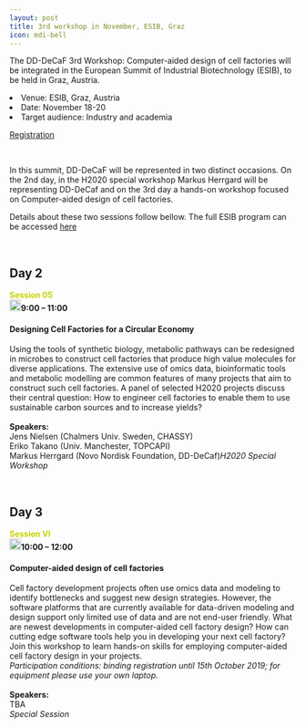 ```yaml
---
layout: post
title: 3rd workshop in November, ESIB, Graz
icon: mdi-bell
---
```


The DD-DeCaF 3rd Workshop: Computer-aided design of cell factories will be integrated in the European Summit of Industrial Biotechnology (ESIB), to be held in Graz, Austria.


<li>Venue: ESIB, Graz, Austria</li>
<li>Date: November 18-20</li>
<li>Target audience: Industry and academia</li>

[Registration](https://www.esib.at/registration/)
<p>&nbsp;</p>
<p><span>In this summit, DD-DeCaF will be represented in two distinct occasions. On the 2nd day, in the H2020 special workshop Markus Herrgard will be representing DD-DeCaf and on the 3rd day a hands-on workshop focused on Computer-aided design of cell factories.</span></p>

Details about these two sessions follow bellow. The full ESIB program can be accessed [here](https://www.esib.at/program/)

<p>&nbsp;</p>
<h2>Day 2</h2>

<tr class="row-5">
	<td class="column-1"><span style="color:#c7d300"><strong>Session 05</strong></span><br><img src="http://www.esib.at/wp-content/uploads/2019/03/dot_green.png" alt="" width="20" height="20" class="alignnone size-full wp-image-576"></td><td class="column-2"><strong>9:00 – 11:00</strong></td><td class="column-3"><h4>Designing Cell Factories for a Circular Economy</h4> Using the tools of synthetic biology, metabolic pathways can be redesigned in microbes to construct cell factories that produce high value molecules for diverse applications. The extensive use of omics data, bioinformatic tools and metabolic modelling are common features of many projects that aim to construct such cell factories. A panel of selected H2020 projects discuss their central question: How to engineer cell factories to enable them to use sustainable carbon sources and to increase yields?<br>
<br>
<b>Speakers:</b><br>
Jens Nielsen (Chalmers Univ. Sweden, CHASSY)<br>
Eriko Takano (Univ. Manchester, TOPCAPI)<br>
Markus Herrgard (Novo Nordisk Foundation, DD-DeCaf)</td><td class="column-4"><em>H2020 Special Workshop</em></td>
</tr>
<p>&nbsp;</p>

<h2>Day 3</h2>

<tr class="row-7">
	<td class="column-1"><span style="color:#c7d300"><strong> Session VI</strong><br><img src="http://www.esib.at/wp-content/uploads/2019/03/dot_green.png" alt="" width="20" height="20" class="alignnone size-full wp-image-576"></span></td><td class="column-2"><strong>10:00 – 12:00</strong></td><td class="column-3"><h4>Computer-aided design of cell factories</h4> Cell factory development projects often use omics data and modeling to identify bottlenecks and suggest new design strategies. However, the software platforms that are currently available for data-driven modeling and design support only limited use of data and are not end-user friendly. What are newest developments in computer-aided cell factory design? How can cutting edge software tools help you in developing your next cell factory? Join this workshop to learn hands-on skills for employing computer-aided cell factory design in your projects.<br>
<em>Participation conditions: binding registration until 15th October 2019; for equipment please use your own laptop.</em><br>
<br>
<b>Speakers:</b><br>
TBA<br>
</td><td class="column-4"><em>Special Session</em></td>
</tr>